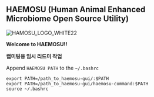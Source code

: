 ## HAEMOSU (Human Animal Enhanced Microbiome Open Source Utility)
![HAMOSU_LOGO_WHITE22](https://user-images.githubusercontent.com/97942052/153062244-1533ca18-9430-4d0f-8baa-a6419c19ec86.png)

**Welcome to HAEMOSU!!**

**랩미팅용 임시 리드미 작업**

Append `HAEMOSU PATH` to the `~/.bashrc`
```
export PATH=/path_to_haemosu-gui/:$PATH
export PATH=/path_to_haemosu-gui/haemosu-command:$PATH
source ~/.bashrc
```
